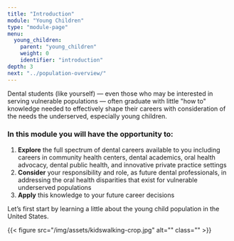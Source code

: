 ```yaml
---
title: "Introduction"
module: "Young Children"
type: "module-page"
menu:
  young_children:
    parent: "young_children"
    weight: 0
    identifier: "introduction"
depth: 3
next: "../population-overview/"
---
```

<div class="pageblock"><p>Dental students (like yourself) — even those who may be interested in serving vulnerable populations — often graduate with little "how to" knowledge needed to effectively shape their careers with consideration of the needs the underserved, especially young children.</p>
</div><h3>In this module you will have the opportunity to:</h3><div class="pageblock"><div class="bullets-ol">
<ol>
<li><strong>Explore</strong> the full spectrum of dental careers available to you including careers in community health centers, dental academics, oral health advocacy, dental public health, and innovative private practice settings</li>
<li><strong>Consider</strong> your responsibility and role, as future dental professionals, in addressing the oral health disparities that exist for vulnerable underserved populations</li>
<li><strong>Apply</strong> this knowledge to your future career decisions</li>
</ol>
</div>
<div class="maintext">
<p>Let’s first start by learning a little about the young child population in the United States.</p>
</div>
<div class="center text-center">{{< figure src="/img/assets/kidswalking-crop.jpg" alt="" class="" >}}</div>
</div>